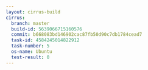 ```yaml
---
layout: cirrus-build
cirrus:
  branch: master
  build-id: 5639066715160576
  commit: b668083bd146902cac87fb50d90c7db1784cead7
  task-id: 4584245014822912
  task-number: 5
  os-name: Ubuntu
  test-result: 0
---
```


